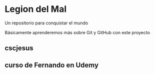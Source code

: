 # Legion del Mal
Un repositorio para conquistar el mundo

Básicamente aprenderemos más sobre Git y GitHub con este proyecto


## cscjesus

## curso de Fernando en Udemy
